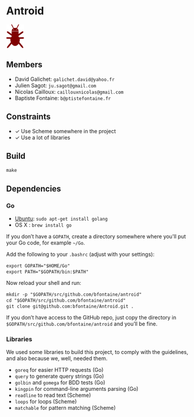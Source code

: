 # Antroid

![logo](docs/images/antroid_64.png)

## Members

* David Galichet: `galichet.david@yahoo.fr`
* Julien Sagot: `ju.sagot@gmail.com`
* Nicolas Cailloux: `caillouxnicolas@gmail.com`
* Baptiste Fontaine: `b@ptistefontaine.fr`

## Constraints

* ✓ Use Scheme somewhere in the project
* ✓ Use a lot of libraries

## Build

    make

## Dependencies

### Go

* [Ubuntu](https://github.com/golang/go/wiki/Ubuntu): `sudo apt-get install golang`
* OS X : `brew install go`

If you don’t have a `GOPATH`, create a directory somewhere where you'll put
your Go code, for example `~/Go`.

Add the following to your `.bashrc` (adjust with your settings):

    export GOPATH="$HOME/Go"
    export PATH="$GOPATH/bin:$PATH"

Now reload your shell and run:

    mkdir -p "$GOPATH/src/github.com/bfontaine/antroid"
    cd "$GOPATH/src/github.com/bfontaine/antroid"
    git clone git@github.com:bfontaine/Antroid.git .

If you don’t have access to the GitHub repo, just copy the directory in
`$GOPATH/src/github.com/bfontaine/antroid` and you’ll be fine.

### Libraries

We used some libraries to build this project, to comply with the guidelines,
and also because we, well, needed them.

* `goreq` for easier HTTP requests (Go)
* `query` to generate query strings (Go)
* `golbin` and `gomega` for BDD tests (Go)
* `kingpin` for command-line arguments parsing (Go)
* `readline` to read text (Scheme)
* `loops` for loops (Scheme)
* `matchable` for pattern matching (Scheme)
